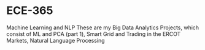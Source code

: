# ECE-365
Machine Learning and NLP 
These are my Big Data Analytics Projects, which consist of ML and PCA (part 1), Smart Grid and Trading in the ERCOT Markets, Natural Language Processing
